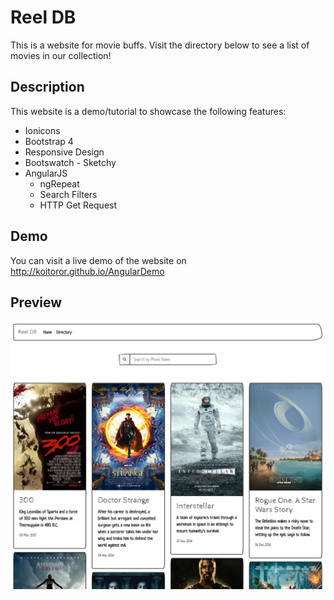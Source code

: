 # Reel DB
This is a website for movie buffs. Visit the directory below to see a list of movies in our collection!

## Description
This website is a demo/tutorial to showcase the following features:
* Ionicons
* Bootstrap 4
* Responsive Design
* Bootswatch - Sketchy
* AngularJS
  - ngRepeat
  - Search Filters
  - HTTP Get Request
  
## Demo
You can visit a live demo of the website on http://koitoror.github.io/AngularDemo

## Preview
<img src="img/screenshot.png" />
